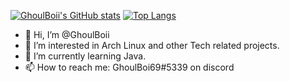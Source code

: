 [![GhoulBoii's GitHub stats](https://github-readme-stats.vercel.app/api?username=ghoulboii&show_icons=true&theme=midnight-purple)](https://github.com/anuraghazra/github-readme-stats)
[![Top Langs](https://github-readme-stats.vercel.app/api/top-langs/?username=ghoulboii)](https://github.com/anuraghazra/github-readme-stats)

- 👋 Hi, I’m @GhoulBoii
- 👀 I’m interested in Arch Linux and other Tech related projects.
- 🌱 I’m currently learning Java.
- 📫 How to reach me: GhoulBoi69#5339 on discord

<!---
GhoulBoii/GhoulBoii is a ✨ special ✨ repository because its `README.md` (this file) appears on your GitHub profile.
You can click the Preview link to take a look at your changes.
--->
